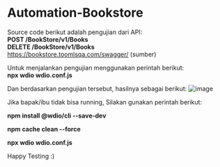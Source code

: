 # Automation-Bookstore
Source code berikut adalah pengujian dari API: <br />**POST /BookStore/v1/Books** <br />**DELETE /BookStore/v1/Books**
<br />https://bookstore.toomlsqa.com/swagger/ (sumber)

Untuk menjalankan pengujian menggunakan perintah berikut:
<br />**npx wdio wdio.conf.js**

Dan berdasarkan pengujian tersebut, hasilnya sebagai berikut:
![image](https://github.com/sanny2304/Automation-Bookstore/assets/47511461/52e034e0-be6e-4923-b38a-1010dbbb7901)


Jika bapak/ibu tidak bisa running, Silakan gunakan perintah berikut:

**npm install @wdio/cli --save-dev**

**npm cache clean --force**

**npx wdio wdio.conf.js**

Happy Testing :)


